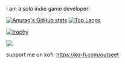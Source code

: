 i am a solo indie game developer:

[![Anurag's GitHub stats](https://github-readme-stats.vercel.app/api?username=Outseet&show_icons=true&theme=tokyonight)](https://github.com/Outseet?tab=repositories)
[![Top Langs](https://github-readme-stats.vercel.app/api/top-langs/?username=Outseet&show_icons=true&theme=tokyonight)](https://github.com/Outseet?tab=repositories)

[![trophy](https://github-profile-trophy.vercel.app/?username=Outseet&theme=onedark)](https://github.com/Outseet?tab=repositories)


[![](https://visitcount.itsvg.in/api?id=Outseet&label=Profile%20Views&color=0&icon=5&pretty=false)](https://visitcount.itsvg.in)

support me on kofi: 
https://ko-fi.com/outseet
